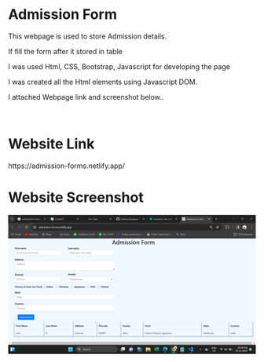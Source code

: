 <h1>Admission Form</h1>
<p>This webpage is used to store Admission details.</p>
<p>If fill the form after it stored in table</p>
<p>I was used Html, CSS, Bootstrap, Javascript for developing the page</p>
<p>I was created all the Html elements using Javascript DOM.</p>
<p>I attached Webpage link and screenshot below..</p><br>

<h1>Website Link</h1>
https://admission-forms.netlify.app/

<h1>Website Screenshot</h1>
<img src="./images/Screenshot.png" alt="Admission-form-screenshot">
